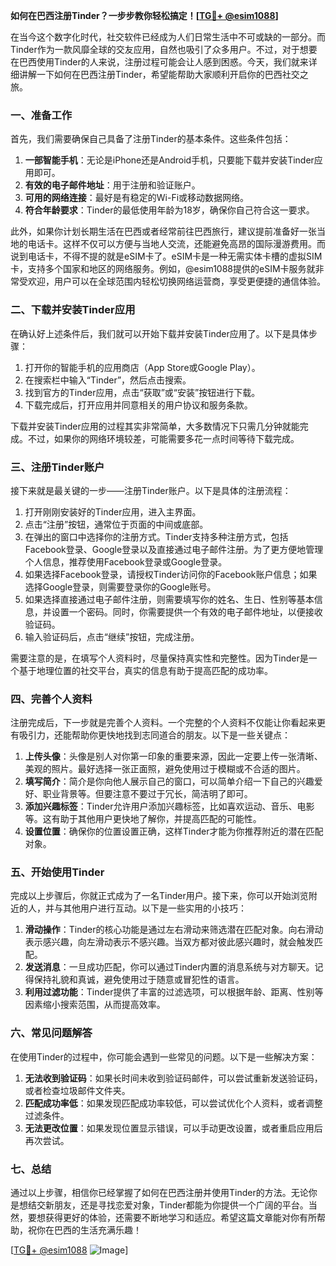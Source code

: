 **如何在巴西注册Tinder？一步步教你轻松搞定！[[TG💪+ @esim1088](https://t.me/s/esim1088)]**

在当今这个数字化时代，社交软件已经成为人们日常生活中不可或缺的一部分。而Tinder作为一款风靡全球的交友应用，自然也吸引了众多用户。不过，对于想要在巴西使用Tinder的人来说，注册过程可能会让人感到困惑。今天，我们就来详细讲解一下如何在巴西注册Tinder，希望能帮助大家顺利开启你的巴西社交之旅。

### 一、准备工作

首先，我们需要确保自己具备了注册Tinder的基本条件。这些条件包括：

1. **一部智能手机**：无论是iPhone还是Android手机，只要能下载并安装Tinder应用即可。
2. **有效的电子邮件地址**：用于注册和验证账户。
3. **可用的网络连接**：最好是有稳定的Wi-Fi或移动数据网络。
4. **符合年龄要求**：Tinder的最低使用年龄为18岁，确保你自己符合这一要求。

此外，如果你计划长期生活在巴西或者经常前往巴西旅行，建议提前准备好一张当地的电话卡。这样不仅可以方便与当地人交流，还能避免高昂的国际漫游费用。而说到电话卡，不得不提的就是eSIM卡了。eSIM卡是一种无需实体卡槽的虚拟SIM卡，支持多个国家和地区的网络服务。例如，@esim1088提供的eSIM卡服务就非常受欢迎，用户可以在全球范围内轻松切换网络运营商，享受更便捷的通信体验。

### 二、下载并安装Tinder应用

在确认好上述条件后，我们就可以开始下载并安装Tinder应用了。以下是具体步骤：

1. 打开你的智能手机的应用商店（App Store或Google Play）。
2. 在搜索栏中输入“Tinder”，然后点击搜索。
3. 找到官方的Tinder应用，点击“获取”或“安装”按钮进行下载。
4. 下载完成后，打开应用并同意相关的用户协议和服务条款。

下载并安装Tinder应用的过程其实非常简单，大多数情况下只需几分钟就能完成。不过，如果你的网络环境较差，可能需要多花一点时间等待下载完成。

### 三、注册Tinder账户

接下来就是最关键的一步——注册Tinder账户。以下是具体的注册流程：

1. 打开刚刚安装好的Tinder应用，进入主界面。
2. 点击“注册”按钮，通常位于页面的中间或底部。
3. 在弹出的窗口中选择你的注册方式。Tinder支持多种注册方式，包括Facebook登录、Google登录以及直接通过电子邮件注册。为了更方便地管理个人信息，推荐使用Facebook登录或Google登录。
4. 如果选择Facebook登录，请授权Tinder访问你的Facebook账户信息；如果选择Google登录，则需要登录你的Google账号。
5. 如果选择直接通过电子邮件注册，则需要填写你的姓名、生日、性别等基本信息，并设置一个密码。同时，你需要提供一个有效的电子邮件地址，以便接收验证码。
6. 输入验证码后，点击“继续”按钮，完成注册。

需要注意的是，在填写个人资料时，尽量保持真实性和完整性。因为Tinder是一个基于地理位置的社交平台，真实的信息有助于提高匹配的成功率。

### 四、完善个人资料

注册完成后，下一步就是完善个人资料。一个完整的个人资料不仅能让你看起来更有吸引力，还能帮助你更快地找到志同道合的朋友。以下是一些关键点：

1. **上传头像**：头像是别人对你第一印象的重要来源，因此一定要上传一张清晰、美观的照片。最好选择一张正面照，避免使用过于模糊或不合适的图片。
2. **填写简介**：简介是你向他人展示自己的窗口，可以简单介绍一下自己的兴趣爱好、职业背景等。但要注意不要过于冗长，简洁明了即可。
3. **添加兴趣标签**：Tinder允许用户添加兴趣标签，比如喜欢运动、音乐、电影等。这有助于其他用户更快地了解你，并提高匹配的可能性。
4. **设置位置**：确保你的位置设置正确，这样Tinder才能为你推荐附近的潜在匹配对象。

### 五、开始使用Tinder

完成以上步骤后，你就正式成为了一名Tinder用户。接下来，你可以开始浏览附近的人，并与其他用户进行互动。以下是一些实用的小技巧：

1. **滑动操作**：Tinder的核心功能是通过左右滑动来筛选潜在匹配对象。向右滑动表示感兴趣，向左滑动表示不感兴趣。当双方都对彼此感兴趣时，就会触发匹配。
2. **发送消息**：一旦成功匹配，你可以通过Tinder内置的消息系统与对方聊天。记得保持礼貌和真诚，避免使用过于随意或冒犯性的语言。
3. **利用过滤功能**：Tinder提供了丰富的过滤选项，可以根据年龄、距离、性别等因素缩小搜索范围，从而提高效率。

### 六、常见问题解答

在使用Tinder的过程中，你可能会遇到一些常见的问题。以下是一些解决方案：

1. **无法收到验证码**：如果长时间未收到验证码邮件，可以尝试重新发送验证码，或者检查垃圾邮件文件夹。
2. **匹配成功率低**：如果发现匹配成功率较低，可以尝试优化个人资料，或者调整过滤条件。
3. **无法更改位置**：如果发现位置显示错误，可以手动更改设置，或者重启应用后再次尝试。

### 七、总结

通过以上步骤，相信你已经掌握了如何在巴西注册并使用Tinder的方法。无论你是想结交新朋友，还是寻找恋爱对象，Tinder都能为你提供一个广阔的平台。当然，要想获得更好的体验，还需要不断地学习和适应。希望这篇文章能对你有所帮助，祝你在巴西的生活充满乐趣！

[[TG💪+ @esim1088](https://t.me/s/esim1088) ![Image](https://i.postimg.cc/4NQfJmqS/Snipaste-2025-05-13-00-14-12.png)]